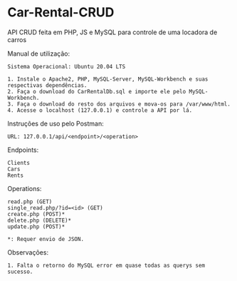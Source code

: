 # Car-Rental-CRUD
API CRUD feita em PHP, JS e MySQL para controle de uma locadora de carros

Manual de utilização:

    Sistema Operacional: Ubuntu 20.04 LTS
  
    1. Instale o Apache2, PHP, MySQL-Server, MySQL-Workbench e suas respectivas dependências.
    2. Faça o download do CarRentalDb.sql e importe ele pelo MySQL-Workbench.
    3. Faça o download do resto dos arquivos e mova-os para /var/www/html.
    4. Acesse o localhost (127.0.0.1) e controle a API por lá.

Instruções de uso pelo Postman:

    URL: 127.0.0.1/api/<endpoint>/<operation>
  
  Endpoints:
  
    Clients
    Cars
    Rents
    
  Operations:
  
    read.php (GET)
    single_read.php/?id=<id> (GET)
    create.php (POST)*
    delete.php (DELETE)*
    update.php (POST)*
  
    *: Requer envio de JSON.

Observações:

    1. Falta o retorno do MySQL error em quase todas as querys sem sucesso.
